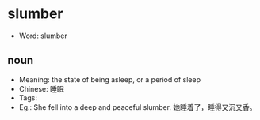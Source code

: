 # slumber

- Word: slumber

## noun

- Meaning: the state of being asleep, or a period of sleep
- Chinese: 睡眠
- Tags: 
- Eg.: She fell into a deep and peaceful slumber. 她睡着了，睡得又沉又香。

